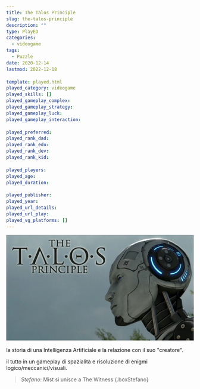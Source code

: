 ```yaml
---
title: The Talos Principle
slug: the-talos-principle
description: ""
type: PlayED
categories:
  - videogame
tags:
  - Puzzle
date: 2020-12-14
lastmod: 2022-12-18

template: played.html
played_category: videogame
played_skills: []
played_gameplay_complex:
played_gameplay_strategy:
played_gameplay_luck:
played_gameplay_interaction:

played_preferred:
played_rank_dad: 
played_rank_edu:
played_rank_dev:
played_rank_kid: 

played_players: 
played_age: 
played_duration: 

played_publisher: 
played_year: 
played_url_details: 
played_url_play: 
played_vg_platforms: []
---
```


![](img/the_talos_principle.webp)

la storia di una Intelligenza Artificiale e la relazione con il suo "creatore".

il tutto in un gameplay di spazialità e risoluzione di enigmi logico/meccanici/visuali.

> *Stefano:* Mist si unisce a The Witness
{.boxStefano}
